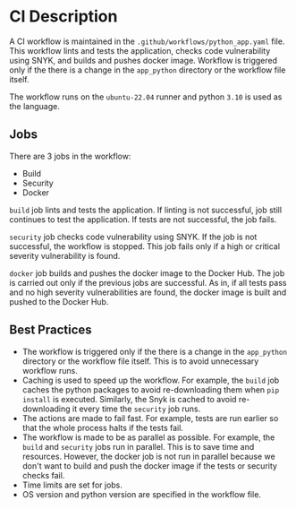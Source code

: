 # CI Description

A CI workflow is maintained in the `.github/workflows/python_app.yaml` file. This workflow lints and tests the application, checks code vulnerability using SNYK, and builds and pushes docker image. Workflow is triggered only if the there is a change in the `app_python` directory or the workflow file itself.

The workflow runs on the `ubuntu-22.04` runner and python `3.10` is used as the language.

## Jobs

There are 3 jobs in the workflow:

- Build
- Security
- Docker

`build` job lints and tests the application. If linting is not successful, job still continues to test the application. If tests are not successful, the job fails.

`security` job checks code vulnerability using SNYK. If the job is not successful, the workflow is stopped. This job fails only if a high or critical severity vulnerability is found.

`docker` job builds and pushes the docker image to the Docker Hub. The job is carried out only if the previous jobs are successful. As in, if all tests pass and no high severity vulnerabilities are found, the docker image is built and pushed to the Docker Hub.

## Best Practices

- The workflow is triggered only if the there is a change in the `app_python` directory or the workflow file itself. This is to avoid unnecessary workflow runs.
- Caching is used to speed up the workflow. For example, the `build` job caches the python packages to avoid re-downloading them when `pip install` is executed. Similarly, the Snyk is cached to avoid re-downloading it every time the `security` job runs.
- The actions are made to fail fast. For example, tests are run earlier so that the whole process halts if the tests fail.
- The workflow is made to be as parallel as possible. For example, the `build` and `security` jobs run in parallel. This is to save time and resources. However, the docker job is not run in parallel because we don't want to build and push the docker image if the tests or security checks fail.
- Time limits are set for jobs.
- OS version and python version are specified in the workflow file.
